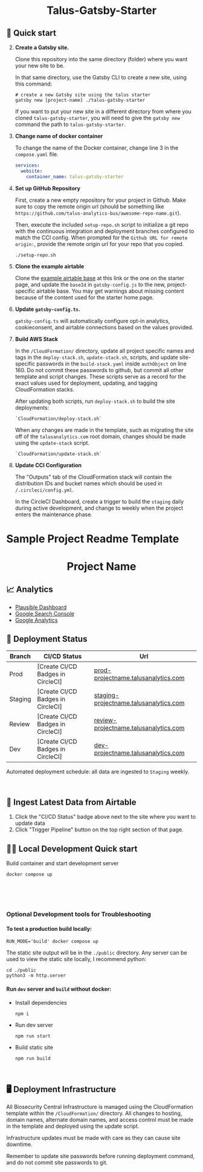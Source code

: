 <h1 align="center">
  Talus-Gatsby-Starter
</h1>

## 🚀 Quick start

2.  **Create a Gatsby site.**

    Clone this repository into the same directory (folder) where you want your new site to be.

    In that same directory, use the Gatsby CLI to create a new site, using this command:

    ```shell
    # create a new Gatsby site using the talus starter
    gatsby new [project-name] ./talus-gatsby-starter
    ```

    If you want to put your new site in a different directory from where you cloned `talus-gatsby-starter`, you will need to give the `gatsby new` command the path to `talus-gatsby-starter`.

1.  **Change name of docker container**

    To change the name of the Docker container, change line 3 in the `compose.yaml` file.

    ```yaml
    services:
      website:
        container_name: talus-gatsby-starter
    ```

1.  **Set up GitHub Repository**

    First, create a new empty repository for your project in Github. Make sure to copy the remote origin url (should be something like `https://github.com/talus-analytics-bus/awesome-repo-name.git`).

    Then, execute the included `setup-repo.sh` script to initialize a git repo with the continuous integration and deployment branches configured to match the CCI config. When prompted for the `Github URL for remote origin:`, provide the remote origin url for your repo that you copied.

    ```shell
    ./setup-repo.sh
    ```

1.  **Clone the example airtable**

    Clone the [example airtable base](https://airtable.com/apptYPkeoCz0lSn19/tblJV3LL08O5wNAHP/viwDPkxCqsqCF0nVi?blocks=hide) at this link
    or the one on the starter page, and update the `baseId` in `gatsby-config.js` to the new, project-specific airtable base. You may get
    warnings about missing content because of the content used for the starter home page.

1.  **Update `gatsby-config.ts`.**

    `gatsby-config.ts` will automatically configure opt-in analytics, cookieconsent, and airtable connections based on the values provided.

1.  **Build AWS Stack**

    In the `/CloudFormation/` directory, update all project specific names and tags in the `deploy-stack.sh`, `update-stack.sh`, scripts, and
    update site-specific passwords in the `build-stack.yaml` inside `authObject` on line 160. Do not commit these passwords to github, but commit all other template and
    script changes. These scripts serve as a record for the exact values used for deployment, updating, and tagging CloudFormation stacks.

    After updating both scripts, run `deploy-stack.sh` to build the site deployments:

    ```shell
    `CloudFormation/deploy-stack.sh`
    ```

    When any changes are made in the template, such as migrating the site off of the `talusanalytics.com` root domain, changes should be made
    using the `update-stack` script.

    ```shell
    `CloudFormation/update-stack.sh`
    ```

1.  **Update CCI Configuration**

    The "Outputs" tab of the CloudFormation stack will contain the distribution IDs and bucket names which should be used in `/.circleci/config.yml`.

    In the CircleCI Dashboard, create a trigger to build the `staging` daily during active development, and change to weekly when the project enters the maintenance phase.

# Sample Project Readme Template

<h1 align="center">
  Project Name
</h1>

## 📈 Analytics

- [Plausible Dashboard](#)
- [Google Search Console](#)
- [Google Analytics](#)

## 🚀 Deployment Status

| Branch  | CI/CD Status                      | Url                                         |
| ------- | --------------------------------- | ------------------------------------------- |
| Prod    | [Create CI/CD Badges in CircleCI] | [prod-projectname.talusanalytics.com](#)    |
| Staging | [Create CI/CD Badges in CircleCI] | [staging-projectname.talusanalytics.com](#) |
| Review  | [Create CI/CD Badges in CircleCI] | [review-projectname.talusanalytics.com](#)  |
| Dev     | [Create CI/CD Badges in CircleCI] | [dev-projectname.talusanalytics.com](#)     |

Automated deployment schedule: all data are ingested to `Staging` weekly.

</br>

## 📄 Ingest Latest Data from Airtable

1. Click the "CI/CD Status" badge above next to the site where you want to update data
2. Click "Trigger Pipeline" button on the top right section of that page.

## 👩‍💻 Local Development Quick start

Build container and start development server

```
docker compose up
```

</br>
</br>
</br>

### Optional Development tools for Troubleshooting

#### To test a production build locally:

```
RUN_MODE='build' docker compose up
```

The static site output will be in the `./public` directory. Any server can be used
to view the static site locally, I recommend python:

```
cd ./public
python3 -m http.server
```

#### Run `dev` server and `build` without docker:

- Install dependencies
  ```
  npm i
  ```
- Run dev server
  ```
  npm run start
  ```
- Build static site
  ```
  npm run build
  ```

</br>

## 🖥 Deployment Infrastructure

All Biosecurity Central Infrastructure is managed using the CloudFormation template within
the `/CloudFormation/` directory. All changes to hosting, domain names, alternate domain
names, and access control must be made in the template and deployed using the update script.

Infrastructure updates must be made with care as they can cause site downtime.

Remember to update site passwords before running deployment command, and do not commit site passwords to git.
